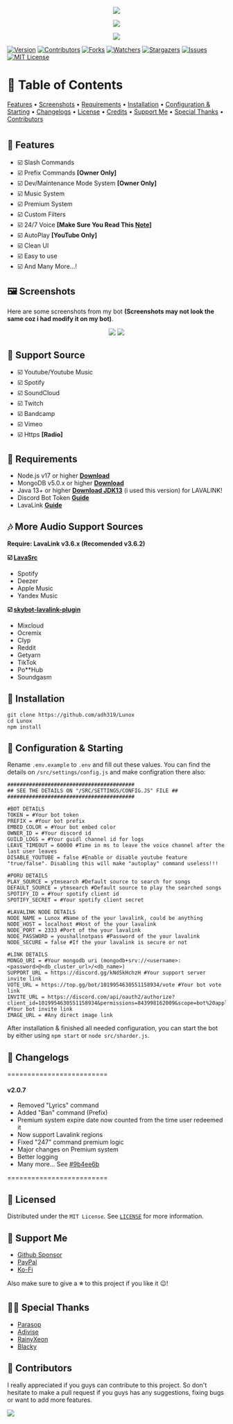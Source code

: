 <p align="center">
<img src="https://capsule-render.vercel.app/api?type=waving&color=gradient&height=200&section=header&text=Lunox&fontSize=80&fontAlignY=35&animation=twinkling&fontColor=gradient"/> 
</p>

<p align="center"> 
  <a href="https://ko-fi.com/adh319" target="_blank"> <img src="https://ko-fi.com/img/githubbutton_sm.svg"/> </a>
</p>

<p align="center"> 
  <a href="https://discord.gg/xhTVzbS5NU" target="_blank"> <img src="https://discordapp.com/api/guilds/1056011738950156359/widget.png?style=banner2"/> </a>
</p>

[![Version][version-shield]](version-url)
[![Contributors][contributors-shield]][contributors-url]
[![Forks][forks-shield]][forks-url]
[![Watchers][watchers-shield]][watchers-url]
[![Stargazers][stars-shield]][stars-url]
[![Issues][issues-shield]][issues-url]
[![MIT License][license-shield]][license-url]

# 📒 Table of Contents
[Features](#-features)
 • [Screenshots](#-screenshots)
 • [Requirements](#-requirements) 
 • [Installation](#-installation) 
 • [Configuration & Starting](#-configuration--starting) 
 • [Changelogs](#-changelogs) • [License](#-license) 
 • [Credits](#-credits) 
 • [Support Me](#-support-me) 
 • [Special Thanks](#-special-thanks) 
 • [Contributors](#-contributors)
#

## 📢 Features
- ☑️ Slash Commands
- ☑️ Prefix Commands **[Owner Only]**
- ☑️ Dev/Maintenance Mode System **[Owner Only]**
- ☑️ Music System
- ☑️ Premium System
- ☑️ Custom Filters
- ☑️ 24/7 Voice **[Make Sure You Read This [Note](https://github.com/adh319/Lunox/commit/b4880fb419d9136f96c90411e9b9c2c3c984b384)]**
- ☑️ AutoPlay **[YouTube Only]**
- ☑️ Clean UI
- ☑️ Easy to use
- ☑️ And Many More...!

## 🖼️ Screenshots
Here are some screenshots from my bot **(Screenshots may not look the same coz i had modify it on my bot)**.

<p align="center">
<img src="https://cdn.discordapp.com/attachments/1014342568554811443/1093098769907732500/image.png"/>  <img src="https://cdn.discordapp.com/attachments/1014342568554811443/1093099116818612234/image.png"/>
</p>

## 🎵 Support Source
- ☑️ Youtube/Youtube Music
- ☑️ Spotify
- ☑️ SoundCloud
- ☑️ Twitch
- ☑️ Bandcamp
- ☑️ Vimeo
- ☑️ Https **[Radio]**

## 📌 Requirements

- Node.js v17 or higher **[Download](https://nodejs.org/en/download/)**
- MongoDB v5.0.x or higher **[Download](https://www.mongodb.com/try/download/community-edition)**
- Java 13+ or higher **[Download JDK13](http://www.mediafire.com/file/m6gk7aoq96db8g0/file)** (i used this version) for LAVALINK!
- Discord Bot Token **[Guide](https://discordjs.guide/preparations/setting-up-a-bot-application.html#creating-your-bot)**
- LavaLink **[Guide](https://github.com/freyacodes/lavalink)**

## 🎶 More Audio Support Sources
**Require: LavaLink v3.6.x (Recomended v3.6.2)**

**☑️ [LavaSrc](https://github.com/TopiSenpai/LavaSrc)**
- Spotify
- Deezer
- Apple Music
- Yandex Music

**☑️ [skybot-lavalink-plugin](https://github.com/DuncteBot/skybot-lavalink-plugin)**
- Mixcloud
- Ocremix
- Clyp
- Reddit
- Getyarn
- TikTok
- Po**Hub
- Soundgasm

## 📝 Installation

```
git clone https://github.com/adh319/Lunox
cd Lunox
npm install
```

## 🚀 Configuration & Starting

Rename `.env.example` to `.env` and fill out these values. You can find the details on `/src/settings/config.js` and make configration there also:

```
#########################################
## SEE THE DETAILS ON "/SRC/SETTINGS/CONFIG.JS" FILE ##
#########################################

#BOT DETAILS
TOKEN = #Your bot token
PREFIX = #Your bot prefix
EMBED_COLOR = #Your bot embed color
OWNER_ID = #Your discord id
GUILD_LOGS = #Your guidl channel id for logs
LEAVE_TIMEOUT = 60000 #Time in ms to leave the voice channel after the last user leaves
DISABLE_YOUTUBE = false #Enable or disable youtube feature "true/false". Disabling this will make "autoplay" command useless!!!

#PORU DETAILS
PLAY_SOURCE = ytmsearch #Default source to search for songs
DEFAULT_SOURCE = ytmsearch #Default source to play the searched songs
SPOTIFY_ID = #Your spotify client id
SPOTIFY_SECRET = #Your spotify client secret

#LAVALINK NODE DETAILS
NODE_NAME = Lunox #Name of the your lavalink, could be anything
NODE_HOST = localhost #Host of the your lavalink
NODE_PORT = 2333 #Port of the your lavalink
NODE_PASSWORD = youshallnotpass #Password of the your lavalink
NODE_SECURE = false #If the your lavalink is secure or not

#LINK DETAILS
MONGO_URI = #Your mongodb uri (mongodb+srv://<username>:<password>@<db_cluster_url>/<db_name>)
SUPPORT_URL = https://discord.gg/kNdSkHchzH #Your support server invite link
VOTE_URL = https://top.gg/bot/1019954630551158934/vote #Your bot vote link
INVITE_URL = https://discord.com/api/oauth2/authorize?client_id=1019954630551158934&permissions=843998162009&scope=bot%20applications.commands #Your bot invite link
IMAGE_URL = #Any direct image link
```
After installation & finished all needed configuration, you can start the bot by either using `npm start` or `node src/sharder.js`.

## 📜 Changelogs
=========================
#### v2.0.7
- Removed "Lyrics" command
- Added "Ban" command (Prefix)
- Premium system expire date now counted from the time user redeemed it
- Now support Lavalink regions
- Fixed "247" command premium logic
- Major changes on Premium system
- Better logging
- Many more... See [#9b4ee6b](https://github.com/Enour-Dev/Lunox/commit/9b4ee6bbb919195629bba1a2b14351d9324ceacd)

=========================

## 🔐 Licensed

Distributed under the `MIT License`. See [`LICENSE`](https://github.com/adh319/Lunox/blob/main/LICENSE) for more information.

## 💝 Support Me

- [Github Sponsor](https://github.com/sponsors/adh319)
- [PayPal](https://paypal.me/dh319)
- [Ko-Fi](https://ko-fi.com/adh319)

Also make sure to give a **⭐** to this project if you like it 😉!

## 🙏🏻 Special Thanks

- [Parasop](https://github.com/parasop)
- [Adivise](https://github.com/Adivise)
- [RainyXeon](https://github.com/RainyXeon)
- [Blacky](https://github.com/brblacky)

## 👥 Contributors

I really appreciated if you guys can contribute to this project. So don't hesitate to make a pull request if you guys has any suggestions, fixing bugs or want to add more features.

<a href="https://github.com/adh319/Lunox/graphs/contributors">
  <img src="https://contributors-img.web.app/image?repo=adh319/Lunox" />
</a>

[version-shield]: https://img.shields.io/github/package-json/v/adh319/Lunox?style=for-the-badge
[contributors-shield]: https://img.shields.io/github/contributors/adh319/Lunox.svg?style=for-the-badge
[contributors-url]: https://github.com/adh319/Lunox/graphs/contributors
[forks-shield]: https://img.shields.io/github/forks/adh319/Lunox.svg?style=for-the-badge
[forks-url]: https://github.com/adh319/Lunox/network/members
[watchers-shield]: https://img.shields.io/github/watchers/adh319/Lunox?style=for-the-badge
[watchers-url]: https://github.com/adh319/Lunox
[stars-shield]: https://img.shields.io/github/stars/adh319/Lunox.svg?style=for-the-badge
[stars-url]: https://github.com/adh319/Lunox/stargazers
[issues-shield]: https://img.shields.io/github/issues/adh319/Lunox.svg?style=for-the-badge
[issues-url]: https://github.com/adh319/Lunox/issues
[license-shield]: https://img.shields.io/github/license/adh319/Lunox.svg?style=for-the-badge
[license-url]: https://github.com/adh319/Lunox/blob/main/LICENSE
[spon-img]: https://media.discordapp.net/attachments/979364157541462066/982734017671606322/Vultr_Logo_Download_Vector.png
